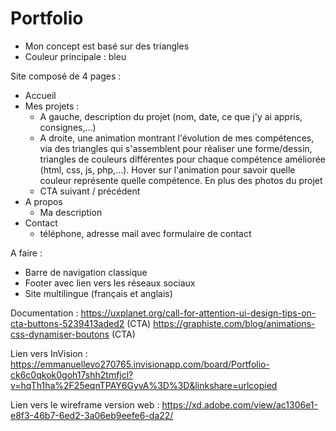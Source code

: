 # Portfolio

* Mon concept est basé sur des triangles
* Couleur principale : bleu

Site composé de 4 pages :
  - Accueil
  - Mes projets :
      - A gauche, description du projet (nom, date, ce que j'y ai appris, consignes,...)
      - A droite, une animation montrant l'évolution de mes compétences, via des triangles qui s'assemblent pour réaliser une forme/dessin, triangles de couleurs différentes pour chaque compétence améliorée (html, css, js, php,...). Hover sur l'animation pour savoir quelle couleur représente quelle compétence.
      En plus des photos du projet
      - CTA suivant / précédent
  - A propos
      - Ma description
  - Contact
      - téléphone, adresse mail avec formulaire de contact
    
A faire : 
- Barre de navigation classique
- Footer avec lien vers les réseaux sociaux
- Site multilingue (français et anglais)


Documentation : 
https://uxplanet.org/call-for-attention-ui-design-tips-on-cta-buttons-5239413aded2 (CTA)
https://graphiste.com/blog/animations-css-dynamiser-boutons (CTA)




Lien vers InVision : 
https://emmanuellevo270765.invisionapp.com/board/Portfolio-ck6c0qkok0goh17shh2tmfjcl?v=hqTh1ha%2F25eqnTPAY6GyvA%3D%3D&linkshare=urlcopied

Lien vers le wireframe version web : https://xd.adobe.com/view/ac1306e1-e8f3-46b7-6ed2-3a06eb9eefe6-da22/
